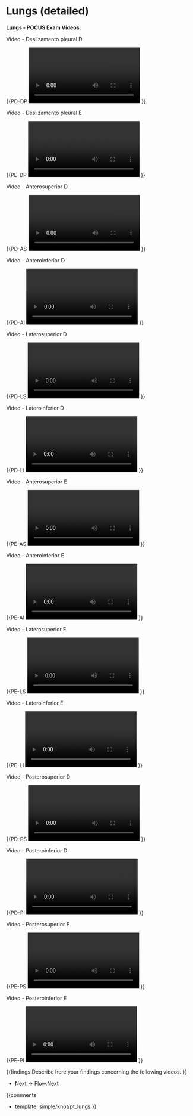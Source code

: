 # Lungs (detailed)

**Lungs - POCUS Exam Videos:**

Video - Deslizamento pleural D

{{PD-DP
<video></video>
}}

Video - Deslizamento pleural E

{{PE-DP
<video></video>
}}

Video - Anterosuperior D

{{PD-AS
<video></video>
}}

Video - Anteroinferior D

{{PD-AI
<video></video>
}}

Video - Laterosuperior D

{{PD-LS
<video></video>
}}

Video - Lateroinferior D

{{PD-LI
<video></video>
}}

Video - Anterosuperior E

{{PE-AS
<video></video>
}}

Video - Anteroinferior E

{{PE-AI
<video></video>
}}

Video - Laterosuperior E

{{PE-LS
<video></video>
}}

Video - Lateroinferior E

{{PE-LI
<video></video>
}}

Video - Posterosuperior D

{{PD-PS
<video></video>
}}

Video - Posteroinferior D

{{PD-PI
<video></video>
}}

Video - Posterosuperior E

{{PE-PS
<video></video>
}}

Video - Posteroinferior E

{{PE-PI
<video></video>
}}

{{findings
Describe here your findings concerning the following videos.
}}

* Next -> Flow.Next

{{comments
* template: simple/knot/pt_lungs
}}
